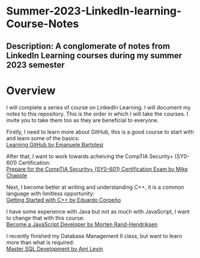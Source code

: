 # Summer-2023-LinkedIn-learning-Course-Notes
## Description: A conglomerate of notes from LinkedIn Learning courses during my summer 2023 semester

# Overview
I will complete a series of course on LinkedIn Learning. I will document my notes to this repository. This is the order in which I will take the courses. I invite you to take them too as they are beneficial to everyone.

  Firstly, I need to learn more about GitHub, this is a good course to start with and learn some of the basics:  
  [Learning GitHub by Emanuele Bartolesi](https://www.linkedin.com/learning/learning-github-18719601/getting-started-with-github?autoplay=false&u=2133849)

  After that, I want to work towards acheiving the CompTIA Security+ (SY0-601) Certification:  
  [Prepare for the CompTIA Security+ (SY0-601) Certification Exam by Mike Chapple](https://www.linkedin.com/learning/paths/prepare-for-the-comptia-security-plus-sy0-601-certification-exam?u=2133849)

  Next, I become better at writing and understanding C++, it is a common language with limitless opportunity:  
  [Getting Started with C++ by Eduardo Corpeño](https://www.linkedin.com/learning/paths/getting-started-with-c-plus-plus?u=2133849)
  
 I have some experience with Java but not as much with JavaScript, I want to change that with this course:  
 [Become a JavaScript Developer by Morten Rand-Hendriksen](https://www.linkedin.com/learning/paths/become-a-javascript-developer?u=2133849)
 
 I recently finished my Database Management II class, but want to learn more than what is required:  
 [Master SQL Development by Ami Levin](https://www.linkedin.com/learning/paths/master-sql-development?u=2133849)
